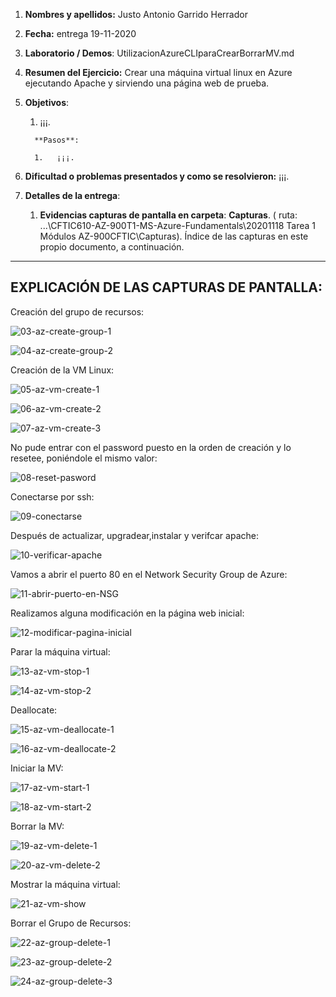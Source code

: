 1. **Nombres y apellidos:** Justo Antonio Garrido Herrador
2. **Fecha:** entrega 19-11-2020
3. **Laboratorio / Demos**: UtilizacionAzureCLIparaCrearBorrarMV.md
4. **Resumen del Ejercicio:** Crear una máquina virtual linux en Azure ejecutando Apache y sirviendo una página web de prueba.
1. **Objetivos**: 
   
      1.  ¡¡¡. 
      
         **Pasos**: 
      
         1.   ¡¡¡.
6. **Dificultad o problemas presentados y como se resolvieron:** ¡¡¡.
7. **Detalles de la entrega**:
   
      1. **Evidencias capturas de pantalla en carpeta**: **Capturas**. ( ruta: ...\\CFTIC610-AZ-900T1-MS-Azure-Fundamentals\20201118 Tarea 1 Módulos AZ-900CFTIC\Capturas). Índice de las capturas en este propio documento, a continuación.



------

## EXPLICACIÓN DE LAS CAPTURAS DE PANTALLA:



Creación del grupo de recursos:

![03-az-create-group-1](Capturas/03-az-create-group-1.png)



![04-az-create-group-2](Capturas/04-az-create-group-2.png)

Creación de la VM Linux:

![05-az-vm-create-1](Capturas/05-az-vm-create-1.png)



![06-az-vm-create-2](Capturas/06-az-vm-create-2.png)



![07-az-vm-create-3](Capturas/07-az-vm-create-3.png)

No pude entrar con el password puesto en la orden de creación y lo resetee, poniéndole el mismo valor:

![08-reset-pasword](Capturas/08-reset-pasword.png)

Conectarse por ssh:

![09-conectarse](Capturas/09-conectarse.png)

Después de actualizar, upgradear,instalar y verifcar apache:

![10-verificar-apache](Capturas/10-verificar-apache.png)

Vamos a abrir el puerto 80 en el Network Security Group de Azure:

![11-abrir-puerto-en-NSG](Capturas/11-abrir-puerto-en-NSG.png)

Realizamos alguna modificación en la página web inicial: 

![12-modificar-pagina-inicial](Capturas/12-modificar-pagina-inicial.png)

Parar la máquina virtual: 

![13-az-vm-stop-1](Capturas/13-az-vm-stop-1.png)



![14-az-vm-stop-2](Capturas/14-az-vm-stop-2.png)

Deallocate: 

![15-az-vm-deallocate-1](Capturas/15-az-vm-deallocate-1.png)



![16-az-vm-deallocate-2](Capturas/16-az-vm-deallocate-2.png)



Iniciar la MV:

![17-az-vm-start-1](Capturas/17-az-vm-start-1.png)



![18-az-vm-start-2](Capturas/18-az-vm-start-2.png)

Borrar la MV:

![19-az-vm-delete-1](Capturas/19-az-vm-delete-1.png)



![20-az-vm-delete-2](Capturas/20-az-vm-delete-2.png)



Mostrar la máquina virtual:

![21-az-vm-show](Capturas/21-az-vm-show.png)



Borrar el Grupo de Recursos:

![22-az-group-delete-1](Capturas/22-az-group-delete-1.png)



![23-az-group-delete-2](Capturas/23-az-group-delete-2.png)



![24-az-group-delete-3](Capturas/24-az-group-delete-3.png)


